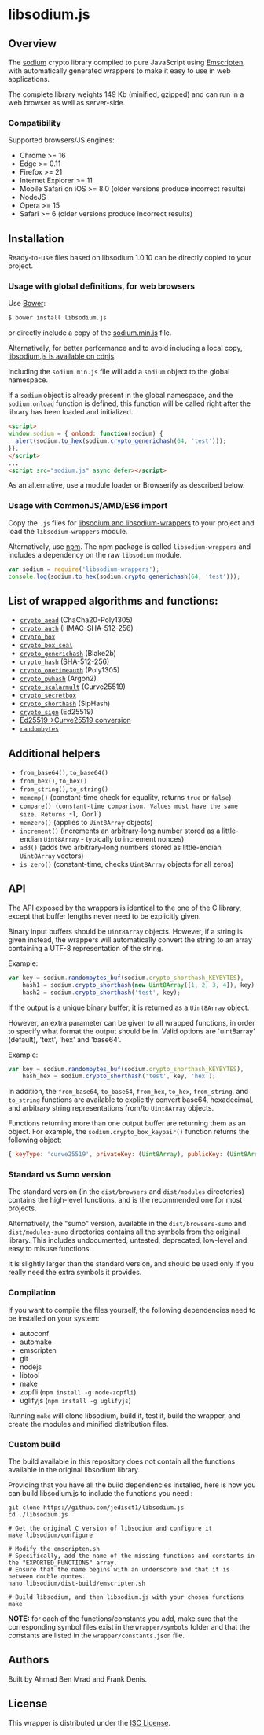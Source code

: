 # libsodium.js

## Overview

The [sodium](https://github.com/jedisct1/libsodium) crypto library compiled
to pure JavaScript using [Emscripten](https://github.com/kripken/emscripten),
with automatically generated wrappers to make it easy to use in web
applications.

The complete library weights 149 Kb (minified, gzipped) and can run in
a web browser as well as server-side.

### Compatibility

Supported browsers/JS engines:

* Chrome >= 16
* Edge >= 0.11
* Firefox >= 21
* Internet Explorer >= 11
* Mobile Safari on iOS >= 8.0 (older versions produce incorrect results)
* NodeJS
* Opera >= 15
* Safari >= 6 (older versions produce incorrect results)

## Installation

Ready-to-use files based on libsodium 1.0.10 can be directly copied to your
project.

### Usage with global definitions, for web browsers

Use [Bower](http://bower.io/):
```bash
$ bower install libsodium.js
```
or directly include a copy of the
[sodium.min.js](https://github.com/jedisct1/libsodium.js/tree/master/dist/browsers/combined)
file.

Alternatively, for better performance and to avoid including a local copy,
[libsodium.js is available on cdnjs](https://cdnjs.com/libraries/libsodium-wrappers).

Including the `sodium.min.js` file will add a `sodium` object to the
global namespace.

If a `sodium` object is already present in the global namespace, and
the `sodium.onload` function is defined, this function will be called
right after the library has been loaded and initialized.

```html
<script>
window.sodium = { onload: function(sodium) {
  alert(sodium.to_hex(sodium.crypto_generichash(64, 'test')));
}};
</script>
...
<script src="sodium.js" async defer></script>
```

As an alternative, use a module loader or Browserify as described below.

### Usage with CommonJS/AMD/ES6 import

Copy the `.js` files for [libsodium and libsodium-wrappers](https://github.com/jedisct1/libsodium.js/tree/master/dist/modules)
to your project and load the `libsodium-wrappers` module.

Alternatively, use [npm](https://www.npmjs.com/). The npm package is
called `libsodium-wrappers` and includes a dependency on the raw
`libsodium` module.

```javascript
var sodium = require('libsodium-wrappers');
console.log(sodium.to_hex(sodium.crypto_generichash(64, 'test')));
```

## List of wrapped algorithms and functions:

* [`crypto_aead`](https://download.libsodium.org/doc/secret-key_cryptography/aead.html) (ChaCha20-Poly1305)
* [`crypto_auth`](https://download.libsodium.org/doc/secret-key_cryptography/secret-key_authentication.html) (HMAC-SHA-512-256)
* [`crypto_box`](https://doc.libsodium.org/public-key_cryptography/authenticated_encryption.html)
* [`crypto_box_seal`](https://doc.libsodium.org/public-key_cryptography/sealed_boxes.html)
* [`crypto_generichash`](https://doc.libsodium.org/hashing/generic_hashing.html) (Blake2b)
* [`crypto_hash`](https://doc.libsodium.org/advanced/sha-2_hash_function.html) (SHA-512-256)
* [`crypto_onetimeauth`](https://doc.libsodium.org/advanced/poly1305.html) (Poly1305)
* [`crypto_pwhash`](https://download.libsodium.org/doc/password_hashing/index.html) (Argon2)
* [`crypto_scalarmult`](https://doc.libsodium.org/advanced/scalar_multiplication.html) (Curve25519)
* [`crypto_secretbox`](https://doc.libsodium.org/secret-key_cryptography/authenticated_encryption.html)
* [`crypto_shorthash`](https://doc.libsodium.org/hashing/short-input_hashing.html) (SipHash)
* [`crypto_sign`](https://doc.libsodium.org/public-key_cryptography/public-key_signatures.html) (Ed25519)
* [Ed25519->Curve25519 conversion](https://doc.libsodium.org/advanced/ed25519-curve25519.html)
* [`randombytes`](https://doc.libsodium.org/generating_random_data/README.html)

## Additional helpers

* `from_base64()`, `to_base64()`
* `from_hex()`, `to_hex()`
* `from_string()`, `to_string()`
* `memcmp()` (constant-time check for equality, returns `true` or `false`)
* `compare() (constant-time comparison. Values must have the same
size. Returns `-1`, `0` or `1`)
* `memzero()` (applies to `Uint8Array` objects)
* `increment()` (increments an arbitrary-long number stored as a
little-endian `Uint8Array` - typically to increment nonces)
* `add()` (adds two arbitrary-long numbers stored as little-endian
`Uint8Array` vectors)
* `is_zero()` (constant-time, checks `Uint8Array` objects for all zeros)

## API

The API exposed by the wrappers is identical to the one of the C
library, except that buffer lengths never need to be explicitly given.

Binary input buffers should be `Uint8Array` objects. However, if a string
is given instead, the wrappers will automatically convert the string
to an array containing a UTF-8 representation of the string.

Example:
```javascript
var key = sodium.randombytes_buf(sodium.crypto_shorthash_KEYBYTES),
    hash1 = sodium.crypto_shorthash(new Uint8Array([1, 2, 3, 4]), key),
    hash2 = sodium.crypto_shorthash('test', key);
```

If the output is a unique binary buffer, it is returned as a
`Uint8Array` object.

However, an extra parameter can be given to all wrapped functions, in
order to specify what format the output should be in. Valid options
are `uint8array' (default), 'text', 'hex' and 'base64'.

Example:
```javascript
var key = sodium.randombytes_buf(sodium.crypto_shorthash_KEYBYTES),
    hash_hex = sodium.crypto_shorthash('test', key, 'hex');
```

In addition, the `from_base64`, `to_base64`, `from_hex`, `to_hex`,
`from_string`, and `to_string` functions are available to explicitly
convert base64, hexadecimal, and arbitrary string representations
from/to `Uint8Array` objects.

Functions returning more than one output buffer are returning them as
an object. For example, the `sodium.crypto_box_keypair()` function
returns the following object:
```javascript
{ keyType: 'curve25519', privateKey: (Uint8Array), publicKey: (Uint8Array) }
```

### Standard vs Sumo version

The standard version (in the `dist/browsers` and `dist/modules`
directories) contains the high-level functions, and is the recommended
one for most projects.

Alternatively, the "sumo" version, available in the
`dist/browsers-sumo` and `dist/modules-sumo` directories contains all
the symbols from the original library. This includes undocumented,
untested, deprecated, low-level and easy to misuse functions.

It is slightly larger than the standard version, and should be used
only if you really need the extra symbols it provides.

### Compilation

If you want to compile the files yourself, the following dependencies
need to be installed on your system:

* autoconf
* automake
* emscripten
* git
* nodejs
* libtool
* make
* zopfli (`npm install -g node-zopfli`)
* uglifyjs (`npm install -g uglifyjs`)

Running `make` will clone libsodium, build it, test it, build the
wrapper, and create the modules and minified distribution files.

### Custom build

The build available in this repository does not contain all the functions available in the original libsodium library.

Providing that you have all the build dependencies installed, here is how you can build libsodium.js to include the functions you need :

```shell
git clone https://github.com/jedisct1/libsodium.js
cd ./libsodium.js

# Get the original C version of libsodium and configure it
make libsodium/configure

# Modify the emscripten.sh
# Specifically, add the name of the missing functions and constants in the "EXPORTED_FUNCTIONS" array.
# Ensure that the name begins with an underscore and that it is between double quotes. 
nano libsodium/dist-build/emscripten.sh

# Build libsodium, and then libsodium.js with your chosen functions
make
```

__NOTE:__ for each of the functions/constants you add, make sure that the corresponding symbol files exist in the `wrapper/symbols` folder and that the constants are listed in the `wrapper/constants.json` file.

## Authors

Built by Ahmad Ben Mrad and Frank Denis.

## License

This wrapper is distributed under the
[ISC License](https://en.wikipedia.org/wiki/ISC_license).
